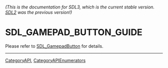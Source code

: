 ###### (This is the documentation for SDL3, which is the current stable version. [SDL2](https://wiki.libsdl.org/SDL2/) was the previous version!)
# SDL_GAMEPAD_BUTTON_GUIDE

Please refer to [SDL_GamepadButton](SDL_GamepadButton) for details.

----
[CategoryAPI](CategoryAPI), [CategoryAPIEnumerators](CategoryAPIEnumerators)

